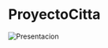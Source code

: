# ProyectoCitta
![Presentacion](https://user-images.githubusercontent.com/93441362/142695992-292ea221-5460-4836-a4ff-3df652b83044.png)

